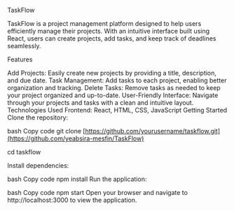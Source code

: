 TaskFlow


TaskFlow is a project management platform designed to help users efficiently manage their projects. With an intuitive interface built using React, users can create projects, add tasks, and keep track of deadlines seamlessly.

Features

Add Projects: Easily create new projects by providing a title, description, and due date.
Task Management: Add tasks to each project, enabling better organization and tracking.
Delete Tasks: Remove tasks as needed to keep your project organized and up-to-date.
User-Friendly Interface: Navigate through your projects and tasks with a clean and intuitive layout.
Technologies Used
Frontend: React, HTML, CSS, JavaScript
Getting Started
Clone the repository:

bash
Copy code
git clone [https://github.com/yourusername/taskflow.git](https://github.com/yeabsira-mesfin/TaskFlow)

cd taskflow


Install dependencies:

bash
Copy code
npm install
Run the application:

bash
Copy code
npm start
Open your browser and navigate to http://localhost:3000 to view the application.
